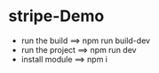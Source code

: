 # stripe-Demo

* run the build  ==> npm run build-dev
* run the project ==> npm run dev
* install module  ==> npm i
